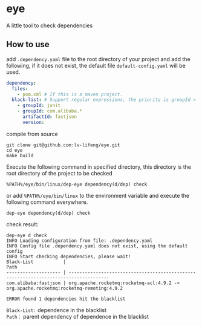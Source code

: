 # eye
A little tool to check dependencies

## How to use

add `.dependency.yaml` file to the root directory of your project and add the following, if it does not exist, the default file `default-config.yaml` will be used.
```yaml
dependency:
  files:
    - pom.xml # If this is a maven project.
  black-list: # Support regular expressions, the priority is groupId > artifactId > version
    - groupId: junit
    - groupId: com.alibaba.*
      artifactId: fastjson
      version:
```

compile from source
```shell
git clone git@github.com:lv-lifeng/eye.git
cd eye
make build 
```

Execute the following command in specified directory, this directory is the root directory of the project to be checked
```shell
%PATH%/eye/bin/linux/dep-eye dependency(d/dep) check
```
or add `%PATH%/eye/bin/linux` to the environment variable and execute the following command everywhere.
```shell
dep-eye dependency(d/dep) check
```

check result:
```shell
dep-eye d check
INFO Loading configuration from file: .dependency.yaml 
INFO Config file .dependency.yaml does not exist, using the default config 
INFO Start checking dependencies, please wait!    
Black-List           |                                                                                  Path
-------------------- | -------------------------------------------------------------------------------------
com.alibaba:fastjson | org.apache.rocketmq:rocketmq-acl:4.9.2 -> org.apache.rocketmq:rocketmq-remoting:4.9.2

ERROR found 1 dependencies hit the blacklist 
```
`Black-List:` dependence in the blacklist  
`Path：` parent dependency of dependence in the blacklist